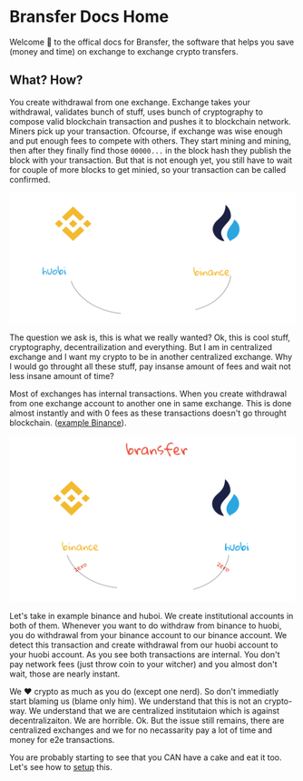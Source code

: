 # Bransfer Docs Home

Welcome 👋 to the offical docs for Bransfer, the software that helps you save (money and time) on exchange to exchange crypto transfers.

## What? How?

You create withdrawal from one exchange. Exchange takes your withdrawal, validates bunch of stuff, uses bunch of cryptography to compose valid blockchain transaction and pushes it to blockchain network. Miners pick up your transaction. Ofcourse, if exchange was wise enough and put enough fees to compete with others. They start mining and mining, then after they finally find those `00000...` in the block hash they publish the block with your transaction. But that is not enough yet, you still have to wait for couple of more blocks to get minied, so your transaction can be called confirmed. 

![Standard withdrawal](/assets/standard_withdrawal.png)

The question we ask is, this is what we really wanted? Ok, this is cool stuff, cryptography, decentrailization and everything. But I am in centralized exchange and I want my crypto to be in another centralized exchange. Why I would go throught all these stuff, pay insanse amount of fees and wait not less insane amount of time?

Most of exchanges has internal transactions. When you create withdrawal from one exchange account to another one in same exchange. This is done almost instantly and with 0 fees as these transactions doesn't go throught blockchain. ([example Binance](https://www.binance.com/en/support/articles/360037037312-How-to-Make-Internal-Transfer-within-Binance)). 

![Bransfer withdrawal](/assets/bransfer_withdrawal.png)

Let's take in example binance and huboi. We create institutional accounts in both of them. Whenever you want to do withdraw from binance to huobi, you do withdrawal from your binance account to our binance account. We detect this transaction and create withdrawal from our huobi account to your huobi account. As you see both transactions are internal. You don't pay network fees (just throw coin to your witcher) and you almost don't wait, those are nearly instant.

We ❤️ crypto as much as you do (except one nerd). So don't immediatly start blaming us (blame only him). We understand that this is not an crypto-way. We understand that we are centralized institutaion which is against decentralizaiton. We are horrible. Ok. But the issue still remains, there are centralized exchanges and we for no necassarity pay a lot of time and money for e2e transactions.

You are probably starting to see that you CAN have a cake and eat it too. Let's see how to [setup](./Setup.md) this.
